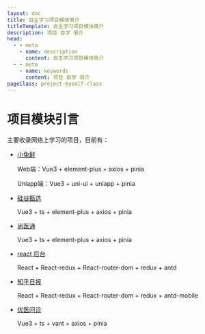 ```yaml
---
layout: doc
title: 自主学习项目模块简介
titleTemplate: 自主学习项目模块简介
description: 项目 自学 简介
head:
  - - meta
    - name: description
      content: 自主学习项目模块简介
  - - meta
    - name: keywords
      content: 项目 自学 简介
pageClass: project-myself-class
---
```


# 项目模块引言

主要收录网络上学习的项目，目前有：

- [小兔鲜](/myself/小兔鲜/inweb/all)

  Web端：Vue3 + element-plus + axios + pinia

  Uniapp端：Vue3 + uni-ui + uniapp + pinia

- [硅谷甄选](/myself/硅谷甄选/)

  Vue3 + ts + element-plus + axios + pinia

- [尚医通](/myself/尚医通/)

  Vue3 + ts + element-plus + axios + pinia

- [react 后台](/myself/react后台/)

  React + React-redux + React-router-dom + redux + antd

- [知乎日报](/myself/知乎日报/react版/)

  React + React-redux + React-router-dom + redux + antd-mobile

- [优医问诊](/myself/优医问诊/)
  
  Vue3 + ts + vant + axios + pinia
